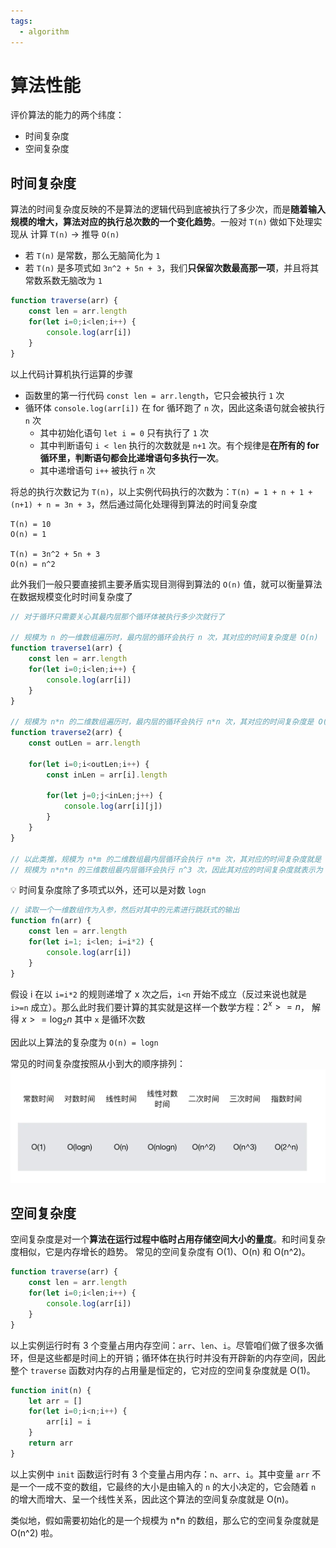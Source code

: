 ```yaml
---
tags:
  - algorithm
---
```


# 算法性能
评价算法的能力的两个纬度：
* 时间复杂度
* 空间复杂度

## 时间复杂度
算法的时间复杂度反映的不是算法的逻辑代码到底被执行了多少次，而是**随着输入规模的增大，算法对应的执行总次数的一个变化趋势**。一般对 `T(n)` 做如下处理实现从 计算 `T(n)` -> 推导 `O(n)`

* 若 `T(n)` 是常数，那么无脑简化为 `1`
* 若 `T(n)` 是多项式如 `3n^2 + 5n + 3`，我们**只保留次数最高那一项**，并且将其常数系数无脑改为 `1`

```js
function traverse(arr) {
    const len = arr.length
    for(let i=0;i<len;i++) {
        console.log(arr[i])
    }
}
```

以上代码计算机执行运算的步骤
* 函数里的第一行代码 `const len = arr.length`，它只会被执行 `1` 次
* 循环体 `console.log(arr[i])` 在 for 循环跑了 `n` 次，因此这条语句就会被执行 `n` 次
    * 其中初始化语句 `let i = 0` 只有执行了 `1` 次
    * 其中判断语句 `i < len` 执行的次数就是 `n+1` 次。有个规律是**在所有的 for 循环里，判断语句都会比递增语句多执行一次**。
    * 其中递增语句 `i++` 被执行 `n` 次

将总的执行次数记为 `T(n)`，以上实例代码执行的次数为：`T(n) = 1 + n + 1 + (n+1) + n = 3n + 3`，然后通过简化处理得到算法的时间复杂度

```
T(n) = 10
O(n) = 1

T(n) = 3n^2 + 5n + 3
O(n) = n^2
```

此外我们一般只要直接抓主要矛盾实现目测得到算法的 `O(n)` 值，就可以衡量算法在数据规模变化时时间复杂度了

```js
// 对于循环只需要关心其最内层那个循环体被执行多少次就行了

// 规模为 n 的一维数组遍历时，最内层的循环会执行 n 次，其对应的时间复杂度是 O(n)
function traverse1(arr) {
    const len = arr.length
    for(let i=0;i<len;i++) {
        console.log(arr[i])
    }
}

// 规模为 n*n 的二维数组遍历时，最内层的循环会执行 n*n 次，其对应的时间复杂度是 O(n^2)
function traverse2(arr) {
    const outLen = arr.length

    for(let i=0;i<outLen;i++) {
        const inLen = arr[i].length

        for(let j=0;j<inLen;j++) {
            console.log(arr[i][j])
        }
    }
}

// 以此类推，规模为 n*m 的二维数组最内层循环会执行 n*m 次，其对应的时间复杂度就是 O(n*m)
// 规模为 n*n*n 的三维数组最内层循环会执行 n^3 次，因此其对应的时间复杂度就表示为 O(n^3)
```

:bulb: 时间复杂度除了多项式以外，还可以是对数 `logn`

```js
// 读取一个一维数组作为入参，然后对其中的元素进行跳跃式的输出
function fn(arr) {
    const len = arr.length
    for(let i=1; i<len; i=i*2) {
        console.log(arr[i])
    }
}
```
假设 i 在以 `i=i*2` 的规则递增了 x 次之后，`i<n` 开始不成立（反过来说也就是 `i>=n` 成立）。那么此时我们要计算的其实就是这样一个数学方程：$2^x >= n$， 解得 $x>=\log_{2}n$ 其中 `x` 是循环次数

因此以上算法的复杂度为 `O(n) = logn`

常见的时间复杂度按照从小到大的顺序排列：
![时间复杂度](./images/20200812092825583_32643.png)

## 空间复杂度
空间复杂度是对一个**算法在运行过程中临时占用存储空间大小的量度**。和时间复杂度相似，它是内存增长的趋势。
常见的空间复杂度有 O(1)、O(n) 和 O(n^2)。

```js
function traverse(arr) {
    const len = arr.length
    for(let i=0;i<len;i++) {
        console.log(arr[i])
    }
}
```

以上实例运行时有 3 个变量占用内存空间：`arr`、`len`、`i`。尽管咱们做了很多次循环，但是这些都是时间上的开销；循环体在执行时并没有开辟新的内存空间，因此整个 `traverse` 函数对内存的占用量是恒定的，它对应的空间复杂度就是 O(1)。

```js
function init(n) {
    let arr = []
    for(let i=0;i<n;i++) {
        arr[i] = i
    }
    return arr
}
```
以上实例中 `init` 函数运行时有 3 个变量占用内存：`n`、`arr`、`i`。其中变量 `arr` 不是一个一成不变的数组，它最终的大小是由输入的 `n` 的大小决定的，它会随着 `n` 的增大而增大、呈一个线性关系，因此这个算法的空间复杂度就是 O(n)。

类似地，假如需要初始化的是一个规模为 n*n 的数组，那么它的空间复杂度就是 O(n^2) 啦。